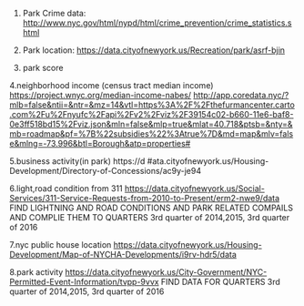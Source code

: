 1. Park Crime data: http://www.nyc.gov/html/nypd/html/crime_prevention/crime_statistics.shtml

2. Park location: https://data.cityofnewyork.us/Recreation/park/asrf-bjin

3. park score

4.neighborhood income (census tract median income)
https://project.wnyc.org/median-income-nabes/
http://app.coredata.nyc/?mlb=false&ntii=&ntr=&mz=14&vtl=https%3A%2F%2Fthefurmancenter.carto.com%2Fu%2Fnyufc%2Fapi%2Fv2%2Fviz%2F39154c02-b660-11e6-baf8-0e3ff518bd15%2Fviz.json&mln=false&mlp=true&mlat=40.718&ptsb=&nty=&mb=roadmap&pf=%7B%22subsidies%22%3Atrue%7D&md=map&mlv=false&mlng=-73.996&btl=Borough&atp=properties#

5.business activity(in park)
https://d #ata.cityofnewyork.us/Housing-Development/Directory-of-Concessions/ac9y-je94

6.light,road condition from 311 
https://data.cityofnewyork.us/Social-Services/311-Service-Requests-from-2010-to-Present/erm2-nwe9/data
FIND LIGHTNING AND ROAD CONDITIONS AND PARK RELATED COMPAILS AND COMPLIE THEM TO QUARTERS 3rd quarter of 2014,2015, 3rd quarter of 2016

7.nyc public house location
https://data.cityofnewyork.us/Housing-Development/Map-of-NYCHA-Developments/i9rv-hdr5/data

8.park activity
https://data.cityofnewyork.us/City-Government/NYC-Permitted-Event-Information/tvpp-9vvx
FIND DATA FOR QUARTERS 3rd quarter of 2014,2015, 3rd quarter of 2016
